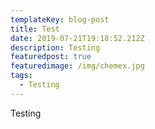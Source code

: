 ```yaml
---
templateKey: blog-post
title: Test
date: 2019-07-21T19:18:52.212Z
description: Testing
featuredpost: true
featuredimage: /img/chemex.jpg
tags:
  - Testing
---
```

Testing
